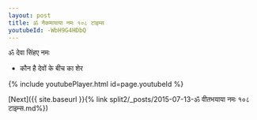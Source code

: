 ```yaml
---
layout: post
title: ॐ नैकमायाया नमः १०८ टाइम्स
youtubeId: -WbH9G4HDbQ
---
```

 
 
 ॐ देवा सिंहए नमः  
 
 -  कौन है देवों के बीच का शेर 
 
  
 
  
 
 
 
 
 
 


{% include youtubePlayer.html id=page.youtubeId %}
 
[Next]({{ site.baseurl }}{% link  split2/_posts/2015-07-13-ॐ वीतभयाया नमः १०८ टाइम्स.md%})
 
